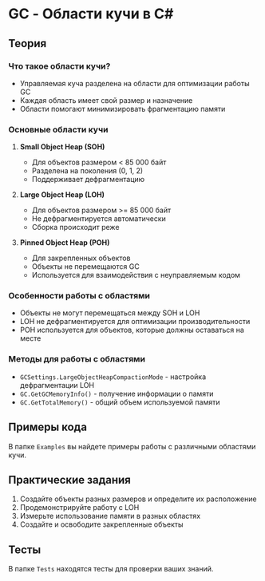 # GC - Области кучи в C#

## Теория

### Что такое области кучи?
- Управляемая куча разделена на области для оптимизации работы GC
- Каждая область имеет свой размер и назначение
- Области помогают минимизировать фрагментацию памяти

### Основные области кучи
1. **Small Object Heap (SOH)**
   - Для объектов размером < 85 000 байт
   - Разделена на поколения (0, 1, 2)
   - Поддерживает дефрагментацию

2. **Large Object Heap (LOH)**
   - Для объектов размером >= 85 000 байт
   - Не дефрагментируется автоматически
   - Сборка происходит реже

3. **Pinned Object Heap (POH)**
   - Для закрепленных объектов
   - Объекты не перемещаются GC
   - Используется для взаимодействия с неуправляемым кодом

### Особенности работы с областями
- Объекты не могут перемещаться между SOH и LOH
- LOH не дефрагментируется для оптимизации производительности
- POH используется для объектов, которые должны оставаться на месте

### Методы для работы с областями
- `GCSettings.LargeObjectHeapCompactionMode` - настройка дефрагментации LOH
- `GC.GetGCMemoryInfo()` - получение информации о памяти
- `GC.GetTotalMemory()` - общий объем используемой памяти

## Примеры кода

В папке `Examples` вы найдете примеры работы с различными областями кучи.

## Практические задания

1. Создайте объекты разных размеров и определите их расположение
2. Продемонстрируйте работу с LOH
3. Измерьте использование памяти в разных областях
4. Создайте и освободите закрепленные объекты

## Тесты

В папке `Tests` находятся тесты для проверки ваших знаний. 